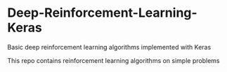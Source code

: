 # Deep-Reinforcement-Learning-Keras
Basic deep reinforcement learning algorithms implemented with Keras

This repo contains reinforcement learning algorithms on simple problems
